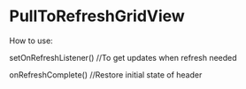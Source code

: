 PullToRefreshGridView
=====================

How to use:

setOnRefreshListener()    //To get updates when refresh needed


onRefreshComplete()       //Restore initial state of header